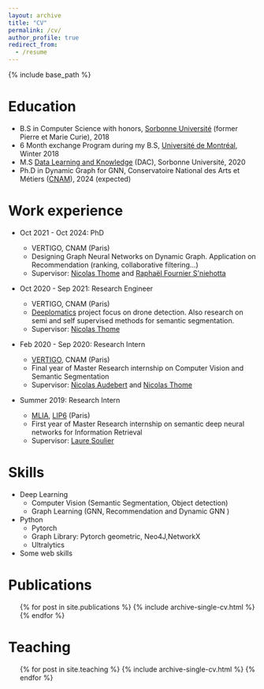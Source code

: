 ```yaml
---
layout: archive
title: "CV"
permalink: /cv/
author_profile: true
redirect_from:
  - /resume
---
```


{% include base_path %}

Education
======
* B.S in Computer Science with honors, [Sorbonne Université](https://sciences.sorbonne-universite.fr/) (former Pierre et Marie Curie), 2018
* 6 Month exchange Program during my B.S, [Université de Montréal](https://www.umontreal.ca/), Winter 2018
* M.S [Data Learning and Knowledge](https://dac.lip6.fr/master/) (DAC), Sorbonne Université, 2020
* Ph.D in Dynamic Graph for GNN, Conservatoire National des Arts et Métiers ([CNAM](https://cedric.cnam.fr/lab/)), 2024 (expected)

Work experience
======
* Oct 2021 - Oct 2024: PhD
  * VERTIGO, CNAM (Paris)
  * Designing Graph Neural Networks on Dynamic Graph. Application on Recommendation (ranking, collaborative filtering…)
  * Supervisor: [Nicolas Thome](http://cedric.cnam.fr/~thomen/) and [Raphaël Fournier S'niehotta](http://raphael.fournier-sniehotta.fr/)

* Oct 2020 - Sep 2021: Research Engineer
  * VERTIGO, CNAM (Paris)
  * [Deeplomatics](https://deeplomatics.gitlab.io/) project focus on drone detection. Also research on semi and self supervised methods for semantic segmentation.
  * Supervisor: [Nicolas Thome](http://cedric.cnam.fr/~thomen/)

* Feb 2020 - Sep 2020: Research Intern
  * [VERTIGO](https://cedric.cnam.fr/lab/equipes/vertigo/), CNAM (Paris)
  * Final year of Master Research internship on Computer Vision and Semantic Segmentation
  * Supervisor: [Nicolas Audebert](https://nicolas.audebert.at/) and [Nicolas Thome](http://cedric.cnam.fr/~thomen/)

* Summer 2019: Research Intern
  * [MLIA](https://mlia.lip6.fr/), [LIP6](https://www.lip6.fr/) (Paris)
  * First year of Master Research internship on semantic deep neural networks for Information Retrieval
  * Supervisor: [Laure Soulier](https://mlia.lip6.fr/soulier/)


  
Skills
======

* Deep Learning
  * Computer Vision (Semantic Segmentation, Object detection)
  * Graph Learning (GNN, Recommendation and Dynamic GNN )
* Python
  * Pytorch 
  * Graph Library: Pytorch geometric, Neo4J,NetworkX 
  * Ultralytics
* Some web skills

Publications
======
  <ul>{% for post in site.publications %}
    {% include archive-single-cv.html %}
  {% endfor %}</ul>

<!---
Talks
======
  <ul>{% for post in site.talks %}
    {% include archive-single-talk-cv.html %}
  {% endfor %}</ul>
-->


Teaching
======
  <ul>{% for post in site.teaching %}
    {% include archive-single-cv.html %}
  {% endfor %}</ul>



